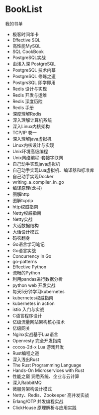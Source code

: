 # BookList
我的书单
- 极客时间年卡
- Effective SQL
- 高性能MySQL
- SQL CookBook
- PostgreSQL实战
- 由浅入深 PostgreSQL
- PostgreSQL 技术内幕
- PostgreSQL 修炼之道
- PostgrsSQL 即学即用
- Redis 设计与实现
- Redis 开发与运维
- Redis 深度历险
- Redis 手册
- 深度理解Redis
- 深入理解计算机系统
- 深入Linux内核架构
- TCP/IP 卷一
- 深入理解java虚拟机
- Linux内核设计与实现
- Unix环境高级编程
- Unix网络编程-套接字联网
- 自己动手实现java虚拟机
- 自己动手实现Lua虚拟机、编译器和标准库
- 自己动手实现Docker
- writing_a_compiler_in_go
- 编译原理(龙书)
- 图解http
- 图解tcp/ip
- http权威指南
- Netty权威指南
- Netty实战
- 大话数据结构
- 大话设计模式
- 码农翻身
- Go语言学习笔记
- Go语言实战
- Concurrency In Go
- go-patterns
- Effective Python
- 流畅的Python
- 利用pandas进行数据分析
- python web 开发实战
- 每天5分钟学习kubernetes
- kubernetes权威指南
- kubernetes in action
- istio 入门与实战
- C语言程序设计
- 亿级流量网站架构核心技术
- 亿级网关
- Nginx实战基于Lua语言
- Openresty 完全开发指南
- cocos-2d-x Lua 游戏开发
- Rust编程之道
- 深入浅出Rust
- The Rust Programming Language
- Hands-On Microservices with Rust
- 性能之巅 洞悉系统、企业与云计算
- 深入RabbitMQ
- 微服务架构设计模式
- Netty、Redis、Zookeeper 高并发实战
- Erlang/OTP 并发编程实战
- ClickHouse 原理解析与应用实践



